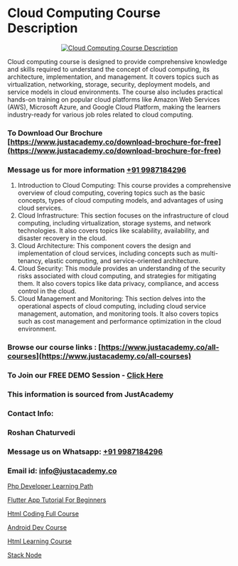 # Cloud Computing Course Description

<p align="center">
  <a href="https://justacademy.co/all-courses">
    <img src="https://i.ibb.co/FJQ9DDy/cloud-computing.webp" alt="Cloud Computing Course Description">
  </a>
</p>


Cloud computing course is designed to provide comprehensive knowledge and skills required to understand the concept of cloud computing, its architecture, implementation, and management. It covers topics such as virtualization, networking, storage, security, deployment models, and service models in cloud environments. The course also includes practical hands-on training on popular cloud platforms like Amazon Web Services (AWS), Microsoft Azure, and Google Cloud Platform, making the learners industry-ready for various job roles related to cloud computing.
### To Download Our Brochure [https://www.justacademy.co/download-brochure-for-free](https://www.justacademy.co/download-brochure-for-free)
### Message us for more information [+91 9987184296](https://api.whatsapp.com/send?phone=919987184296)
1) Introduction to Cloud Computing: This course provides a comprehensive overview of cloud computing, covering topics such as the basic concepts, types of cloud computing models, and advantages of using cloud services.
2) Cloud Infrastructure: This section focuses on the infrastructure of cloud computing, including virtualization, storage systems, and network technologies. It also covers topics like scalability, availability, and disaster recovery in the cloud.
3) Cloud Architecture: This component covers the design and implementation of cloud services, including concepts such as multi-tenancy, elastic computing, and service-oriented architecture.
4) Cloud Security: This module provides an understanding of the security risks associated with cloud computing, and strategies for mitigating them. It also covers topics like data privacy, compliance, and access control in the cloud.
5) Cloud Management and Monitoring: This section delves into the operational aspects of cloud computing, including cloud service management, automation, and monitoring tools. It also covers topics such as cost management and performance optimization in the cloud environment.

### Browse our course links : [https://www.justacademy.co/all-courses](https://www.justacademy.co/all-courses) 
### To Join our FREE DEMO Session - [Click Here](https://www.justacademy.co/register-for-course-demo)


### This information is sourced from JustAcademy
### Contact Info:
### Roshan Chaturvedi
### Message us on Whatsapp: [+91 9987184296](https://api.whatsapp.com/send?phone=919987184296)
### Email id: [info@justacademy.co](mailto:info@justacademy.co)
                
[Php Developer Learning Path](https://www.linkedin.com/pulse/php-developer-learning-path-justacademy-chandigarh-k4gye?trackingId=%2FaVvtCXoFiahq%2Few2t2PVg%3D%3D&lipi=urn%3Ali%3Apage%3Ad_flagship3_company_admin%3BXEu5pmfJRhGyaD1FCv74Lw%3D%3D)

[Flutter App Tutorial For Beginners](https://www.linkedin.com/pulse/flutter-app-tutorial-beginners-justacademy-pune-0mlwc/)

[Html Coding Full Course](https://medium.com/@akanshapatil/html-coding-full-course-68ded6aade3d)

[Android Dev Course](https://medium.com/@shivamja27/android-dev-course-a803a085ad4c)

[Html Learning Course](https://justacademyin.github.io/Articles/Html-Learning-Course)

[Stack Node](https://justacademyin.github.io/Articles/Stack-Node)

